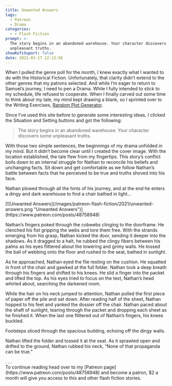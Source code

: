 ```yaml
---
title: Unwanted Answers
tags:
  - Patreon
  - Drama
categories:
  - - Flash Fiction
prompt: >-
  The story begins in an abandoned warehouse. Your character discovers some
  unpleasant truths.
showKofiSuport: false
date: 2021-03-17 22:13:56
---
```


When I pulled the genre poll for the month, I knew exactly what I wanted to do with the Historical Fiction. Unfortunately, that clarity didn’t extend to the other genres that my patrons selected. And while I’m eager to return to Samuel’s journey, I need to pen a Drama. While I fully intended to stick to my schedule, life refused to cooperate. When I finally carved out some time to think about my tale, my mind kept drawing a blank, so I sprinted over to the Writing Exercises, [Random Plot Generator](https://writingexercises.co.uk/plotgenerator.php).<!-- more -->

Since I’ve used this site before to generate some interesting ideas, I clicked the Situation and Setting buttons and got the following:

> The story begins in an abandoned warehouse.
> Your character discovers some unpleasant truths.

With those two simple sentences, the beginnings of my drama unfolded in my mind. But it didn’t become clear until I created the cover image. With the location established, the tale flew from my fingertips. This story’s conflict boils down to an internal struggle for Nathan to reconcile his beliefs and unchanging facts. Sit down and get comfortable as we follow Nathan’s battle between facts that he perceived to be true and truths shoved into his face.

Nathan plowed through all the hints of his journey, and at the end he enters a dingy and dark warehouse to find a chair bathed in light…

<div class="center">[![Unwanted Answers](/images/patreon-flash-fiction/2021/unwanted-answers.png "Unwanted Answers")](https://www.patreon.com/posts/48758948)</div>

Nathan’s fingers poked through the cobwebs clinging to the doorframe. He clenched his fist gripping the webs and tore them free. With the strands emerging from his grasp, Nathan kicked the door, sending it deeper into the shadows. As it dragged to a halt, he rubbed the clingy fibers between his palms as his eyes flittered about the towering and grimy walls. He tossed the ball of webbing onto the floor and rushed to the seat, bathed in sunlight.

As he approached, Nathan eyed the file resting on the cushion. He squatted in front of the chair and gawked at the full folder. Nathan took a deep breath through his fingers and shifted to his knees. He slid a finger into the packet and lifted the top. As his eyes tried to focus on the text, Nathan’s head whirled about, searching the darkened room. 

While the hair on his neck jumped to attention, Nathan pulled the first piece of paper off the pile and sat down. After reading half of the sheet, Nathan hopped to his feet and yanked the dossier off the chair. Nathan paced about the shaft of sunlight, tearing through the packet and dropping each sheet as he finished it. When the last one flittered out of Nathan’s fingers, his knees buckled. 

Footsteps sliced through the spacious building, echoing off the dingy walls. 

Nathan lifted the folder and tossed it at the seat. As it sprawled open and drifted to the ground, Nathan rubbed his neck, “None of that propaganda can be true.” 

<div class="center story-ellipses">
.
.
.
</div><div>To continue reading head over to my [Patreon page](https://www.patreon.com/posts/48758948) and become a patron, $2 a month will give you access to this and other flash fiction stories.</div>
